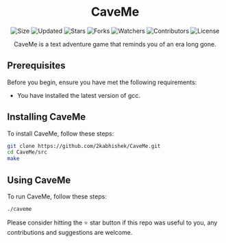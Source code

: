 <div align="center">

# CaveMe

![Size](https://img.shields.io/github/repo-size/2kabhishek/CaveMe?style=plastic&color=0f0&label=Size)
![Updated](https://img.shields.io/github/last-commit/2kabhishek/CaveMe?style=plastic&color=f00&label=Updated)
![Stars](https://img.shields.io/github/stars/2kabhishek/CaveMe?style=plastic&color=ffc801&label=Stars)
![Forks](https://img.shields.io/github/forks/2kabhishek/CaveMe?style=plastic&color=003cff&label=Forks)
![Watchers](https://img.shields.io/github/watchers/2kabhishek/CaveMe?style=plastic&color=ff5500&label=Watchers)
![Contributors](https://img.shields.io/github/contributors/2kabhishek/CaveMe?style=plastic&color=f0f&label=Contributors)
![License](https://img.shields.io/github/license/2kabhishek/CaveMe?style=plastic&color=555&label=License)

CaveMe is a text adventure game that reminds you of an era long gone.

</div>

## Prerequisites

Before you begin, ensure you have met the following requirements:

* You have installed the latest version of gcc.

## Installing CaveMe

To install CaveMe, follow these steps:

```bash
git clone https://github.com/2kabhishek/CaveMe.git
cd CaveMe/src
make
```

## Using CaveMe

To run CaveMe, follow these steps:

```bash
./caveme
```
Please consider hitting the ⭐ star button if this repo was useful to you, any contributions and suggestions are welcome.

